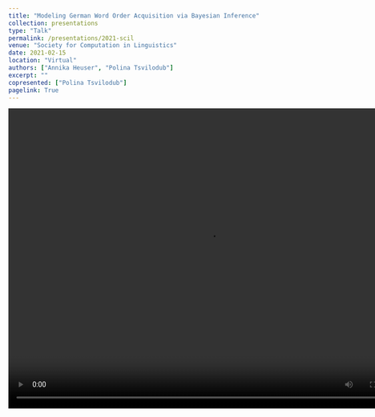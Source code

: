 ```yaml
---
title: "Modeling German Word Order Acquisition via Bayesian Inference"
collection: presentations
type: "Talk"
permalink: /presentations/2021-scil
venue: "Society for Computation in Linguistics"
date: 2021-02-15
location: "Virtual"
authors: ["Annika Heuser", "Polina Tsvilodub"]
excerpt: ""
copresented: ["Polina Tsvilodub"]
pagelink: True
---
```

<video width="800" height="600" controls>
  <source src="/files/heuser-tsvilodub-scil-talk.mp4" type="video/mp4">
Your browser does not support the video tag.</video>